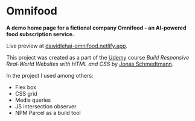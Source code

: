 # Omnifood

**A demo home page for a fictional company Omnifood - an AI-powered food subscription service.**

Live preview at [dawidlehai-omnifood.netlify.app](https://dawidlehai-omnifood.netlify.app/).

This project was created as a part of the [Udemy](https://www.udemy.com/ "Udemy") course _Build Responsive Real-World Websites with HTML and CSS_ by [Jonas Schmedtmann](https://twitter.com/jonasschmedtman "Jonas Schmedtmann on Twitter").

In the project I used among others:

- Flex box
- CSS grid
- Media queries
- JS intersection observer
- NPM Parcel as a build tool
